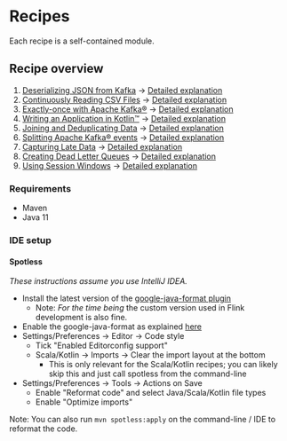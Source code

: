 # Recipes

Each recipe is a self-contained module.

## Recipe overview

1. [Deserializing JSON from Kafka](kafka-json-to-pojo) -> [Detailed explanation](https://docs.immerok.cloud/docs/cookbook/deserializing-json-from-kafka-to-apache-flink-pojo/)
2. [Continuously Reading CSV Files](continuous-file-reading) -> [Detailed explanation](https://docs.immerok.cloud/docs/cookbook/continuously-reading-csv-files-with-apache-flink/)
3. [Exactly-once with Apache Kafka®](kafka-exactly-once) -> [Detailed explanation](https://docs.immerok.cloud/docs/cookbook/exactly-once-with-apache-kafka-and-apache-flink/)
4. [Writing an Application in Kotlin™](kotlin) -> [Detailed explanation](https://docs.immerok.cloud/docs/cookbook/writing-application-in-kotlin/)
5. [Joining and Deduplicating Data](table-deduplicated-join) -> [Detailed explanation](https://docs.immerok.cloud/docs/cookbook/joining-and-deduplicating-data/)
6. [Splitting Apache Kafka® events](split-stream) -> [Detailed explanation](https://docs.immerok.cloud/docs/cookbook/splitting-apache-kafka-events-to-different-outputs-with-apache-flink/)
7. [Capturing Late Data](late-data-to-sink) -> [Detailed explanation](https://docs.immerok.cloud/docs/cookbook/capturing-late-data-and-send-to-separate-sink-with-apache-flink/)
8. [Creating Dead Letter Queues](kafka-dead-letter) -> [Detailed explanation](https://docs.immerok.cloud/docs/cookbook/creating-dead-letter-queues-from-and-to-apache-kafka-with-apache-flink/)
9. [Using Session Windows](session-window) -> [Detailed explanation](https://docs.immerok.cloud/docs/cookbook/using-session-windows/)

### Requirements

* Maven
* Java 11

### IDE setup

#### Spotless

_These instructions assume you use IntelliJ IDEA._

* Install the latest version of the [google-java-format plugin](https://plugins.jetbrains.com/plugin/8527-google-java-format)
    * Note: _For the time being_ the custom version used in Flink development is also fine.
* Enable the google-java-format as explained [here](https://github.com/google/google-java-format#intellij-android-studio-and-other-jetbrains-ides)
* Settings/Preferences -> Editor -> Code style
    * Tick "Enabled Editorconfig support"
    * Scala/Kotlin -> Imports -> Clear the import layout at the bottom
        * This is only relevant for the Scala/Kotlin recipes; you can likely skip this and just call spotless from the command-line
* Settings/Preferences -> Tools -> Actions on Save
  * Enable "Reformat code" and select Java/Scala/Kotlin file types
  * Enable "Optimize imports"

Note: You can also run `mvn spotless:apply` on the command-line / IDE to reformat the code.
